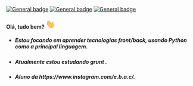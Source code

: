 [![General badge](https://img.shields.io/badge/Windows-0078D6?style=for-the-badge&logo=windows&logoColor=white)](https://www.instagram.com/snclaudenir/) 
[![General badge](https://img.shields.io/badge/Gmail-D14836?style=for-the-badge&logo=gmail&logoColor=white)](mailto.clau.nojosaf@gmail.com)
[![General badge](https://img.shields.io/badge/LinkedIn-0077B5?style=for-the-badge&logo=linkedin&logoColor=white)](mailto.clau.nojosaf@gmail.com)
<div align="left">
 
 <h4> Olá, tudo bem? <img src="https://github.com/ABSphreak/ABSphreak/blob/master/gifs/Hi.gif" width="25"></h4>
</div>

<ul>
 <li> <h5> Estou focando em aprender tecnologias front/back, usando <strong> Python </strong> como a principal linguagem. </h5> </li>
 <li> <h5> Atualmente estou estudando <strong> grunt </strong>. </h5> </li>
 <li> <h5> Aluno da https://www.instagram.com/e.b.a.c/. </h5> </li>
</ul>




  
